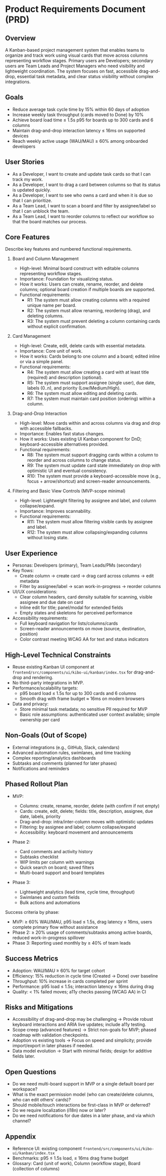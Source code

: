 # Product Requirements Document (PRD)

## Overview

A Kanban-based project management system that enables teams to organize and track work using visual cards that move across columns representing workflow stages. Primary users are Developers; secondary users are Team Leads and Project Managers who need visibility and lightweight coordination. The system focuses on fast, accessible drag-and-drop, essential task metadata, and clear status visibility without complex integrations.

## Goals

- Reduce average task cycle time by 15% within 60 days of adoption
- Increase weekly task throughput (cards moved to Done) by 10%
- Achieve board load time ≤ 1.5s p95 for boards up to 300 cards and 6 columns
- Maintain drag-and-drop interaction latency ≤ 16ms on supported devices
- Reach weekly active usage (WAU/MAU) ≥ 60% among onboarded developers

## User Stories

- As a Developer, I want to create and update task cards so that I can track my work.
- As a Developer, I want to drag a card between columns so that its status is updated quickly.
- As a Developer, I want to see who owns a card and when it is due so that I can prioritize.
- As a Team Lead, I want to scan a board and filter by assignee/label so that I can unblock the team.
- As a Team Lead, I want to reorder columns to reflect our workflow so that the board matches our process.

## Core Features

Describe key features and numbered functional requirements.

1. Board and Column Management
   - High-level: Minimal board construct with editable columns representing workflow stages.
   - Importance: Foundation for visualizing status.
   - How it works: Users can create, rename, reorder, and delete columns; optional board creation if multiple boards are supported.
   - Functional requirements:
     - R1: The system must allow creating columns with a required unique name per board.
     - R2: The system must allow renaming, reordering (drag), and deleting columns.
     - R3: The system must prevent deleting a column containing cards without explicit confirmation.

2. Card Management
   - High-level: Create, edit, delete cards with essential metadata.
   - Importance: Core unit of work.
   - How it works: Cards belong to one column and a board; edited inline or via a simple panel.
   - Functional requirements:
     - R4: The system must allow creating a card with at least title (required) and description (optional).
     - R5: The system must support assignee (single user), due date, labels (0..n), and priority (Low/Medium/High).
     - R6: The system must allow editing and deleting cards.
     - R7: The system must maintain card position (ordering) within a column.

3. Drag-and-Drop Interaction
   - High-level: Move cards within and across columns via drag and drop with accessible fallbacks.
   - Importance: Enables fast status changes.
   - How it works: Uses existing UI Kanban component for DnD; keyboard-accessible alternatives provided.
   - Functional requirements:
     - R8: The system must support dragging cards within a column to reorder and across columns to change status.
     - R9: The system must update card state immediately on drop with optimistic UI and eventual consistency.
     - R10: The system must provide a keyboard-accessible move (e.g., focus + arrow/shortcut) and screen-reader announcements.

4. Filtering and Basic View Controls (MVP-scope minimal)
   - High-level: Lightweight filtering by assignee and label, and column collapse/expand.
   - Importance: Improves scannability.
   - Functional requirements:
     - R11: The system must allow filtering visible cards by assignee and label.
     - R12: The system must allow collapsing/expanding columns without losing state.

## User Experience

- Personas: Developers (primary), Team Leads/PMs (secondary)
- Key flows:
  - Create column → create card → drag card across columns → edit metadata
  - Filter by assignee/label → scan work-in-progress → reorder columns
- UI/UX considerations:
  - Clear column headers, card density suitable for scanning, visible assignee and due date on card
  - Inline edit for title; panel/modal for extended fields
  - Empty states and skeletons for perceived performance
- Accessibility requirements:
  - Full keyboard navigation for lists/columns/cards
  - Screen-reader announcements on move (source, destination, position)
  - Color contrast meeting WCAG AA for text and status indicators

## High-Level Technical Constraints

- Reuse existing Kanban UI component at `frontend/src/components/ui/kibo-ui/kanban/index.tsx` for drag-and-drop and rendering.
- No third-party integrations in MVP.
- Performance/scalability targets:
  - p95 board load ≤ 1.5s for up to 300 cards and 6 columns
  - Smooth drag with frame budget ≈ 16ms on modern browsers
- Data and privacy:
  - Store minimal task metadata; no sensitive PII required for MVP
  - Basic role assumptions: authenticated user context available; simple ownership per card

## Non-Goals (Out of Scope)

- External integrations (e.g., GitHub, Slack, calendars)
- Advanced automation rules, swimlanes, and time tracking
- Complex reporting/analytics dashboards
- Subtasks and comments (planned for later phases)
- Notifications and reminders

## Phased Rollout Plan

- MVP:
  - Columns: create, rename, reorder, delete (with confirm if not empty)
  - Cards: create, edit, delete; fields: title, description, assignee, due date, labels, priority
  - Drag-and-drop: intra/inter-column moves with optimistic updates
  - Filtering: by assignee and label; column collapse/expand
  - Accessibility: keyboard movement and announcements

- Phase 2:
  - Card comments and activity history
  - Subtasks checklist
  - WIP limits per column with warnings
  - Quick search on board; saved filters
  - Multi-board support and board templates

- Phase 3:
  - Lightweight analytics (lead time, cycle time, throughput)
  - Swimlanes and custom fields
  - Bulk actions and automations

Success criteria by phase:

- MVP: ≥ 60% WAU/MAU, p95 load ≤ 1.5s, drag latency ≤ 16ms, users complete primary flow without assistance
- Phase 2: ≥ 20% usage of comments/subtasks among active boards, reduced work-in-progress spillover
- Phase 3: Reporting used monthly by ≥ 40% of team leads

## Success Metrics

- Adoption: WAU/MAU ≥ 60% for target cohort
- Efficiency: 15% reduction in cycle time (Created → Done) over baseline
- Throughput: 10% increase in cards completed per sprint
- Performance: p95 load ≤ 1.5s; interaction latency ≤ 16ms during drag
- Quality: < 1% failed moves; a11y checks passing (WCAG AA) in CI

## Risks and Mitigations

- Accessibility of drag-and-drop may be challenging → Provide robust keyboard interactions and ARIA live updates; include a11y testing.
- Scope creep (advanced features) → Strict non-goals for MVP; phased roadmap with validation checkpoints.
- Adoption vs existing tools → Focus on speed and simplicity; provide import/export in later phases if needed.
- Data model evolution → Start with minimal fields; design for additive fields later.

## Open Questions

- Do we need multi-board support in MVP or a single default board per workspace?
- What is the exact permission model (who can create/delete columns, who can edit others’ cards)?
- Should mobile/touch interactions be first-class in MVP or deferred?
- Do we require localization (i18n) now or later?
- Do we need notifications for due dates in a later phase, and via which channel?

## Appendix

- Reference UI: existing component `frontend/src/components/ui/kibo-ui/kanban/index.tsx`
- Benchmarks: p95 ≤ 1.5s load, ≤ 16ms drag frame budget
- Glossary: Card (unit of work), Column (workflow stage), Board (collection of columns)
